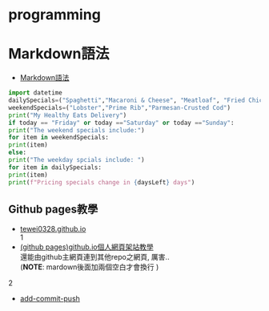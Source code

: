 # programming
**Markdown語法**
===
- [Markdown語法](https://hackmd.io/@eMP9zQQ0Qt6I8Uqp2Vqy6w/SyiOheL5N/%2FBVqowKshRH246Q7UDyodFA?type=book)

```python
import datetime
dailySpecials=("Spaghetti","Macaroni & Cheese", "Meatloaf", "Fried Chicken")
weekendSpecials=("Lobster","Prime Rib","Parmesan-Crusted Cod")
print("My Healthy Eats Delivery")
if today == "Friday" or today =="Saturday" or today =="Sunday":
print("The weekend specials include:")
for item in weekendSpecials:
print(item)
else:
print("The weekday spcials include: ")
for item in dailySpecials:
print(item)
print(f"Pricing specials change in {daysLeft} days")
```

## Github pages教學
- [tewei0328.github.io](https://tewei0328.github.io)  
1
- [(github pages)github.io個人網頁架站教學](https://medium.com/%E9%80%B2%E6%93%8A%E7%9A%84-git-git-git/%E5%BE%9E%E9%9B%B6%E9%96%8B%E5%A7%8B-%E7%94%A8github-pages-%E4%B8%8A%E5%82%B3%E9%9D%9C%E6%85%8B%E7%B6%B2%E7%AB%99-fa2ae83e6276)  
還能由github主網頁連到其他repo之網頁, 厲害..  
(**NOTE**: mardown後面加兩個空白才會換行 )

2
- [add-commit-push](https://gitbook.tw/chapters/github/using-github-pages)
